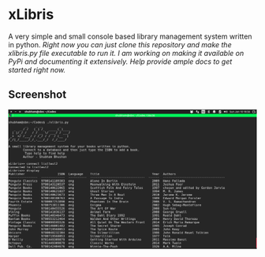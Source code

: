 # xLibris
A very simple and small console based library management system written in python.
*Right now you can just clone this repository and make the xlibris.py file executable to run it. I am working on making it available on PyPi and documenting it extensively. Help provide ample docs to get started right now.*
## Screenshot

![Alt text](https://github.com/konsbn/xlibris/blob/master/xlibris.png)

